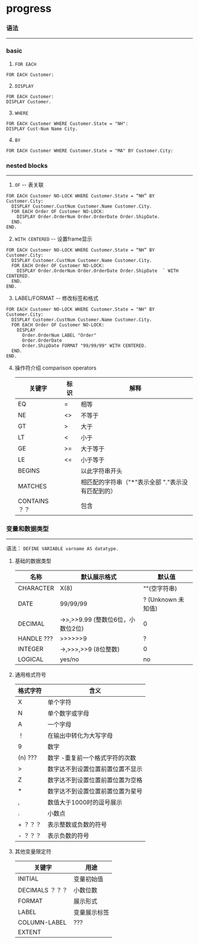 # progress

### 语法
---------------------
### basic 
1. `FOR EACH`
  ``` 
  FOR EACH Customer:
  ```
2. `DISPLAY`
```
FOR EACH Customer:
DISPLAY Customer.
```
3. `WHERE`
```
FOR EACH Customer WHERE Customer.State = "NH":
DISPLAY Cust-Num Name City.
```
4. `BY`
```
FOR EACH Customer WHERE Customer.State = "MA" BY Customer.City:
```

### nested blocks
---------------------
1. `OF`  -- 表关联
```
FOR EACH Customer NO-LOCK WHERE Customer.State = “NH” BY  Customer.City:
  DISPLAY Customer.CustNum Customer.Name Customer.City.
  FOR EACH Order OF Customer NO-LOCK:
    DISPLAY Order.OrderNum Order.OrderDate Order.ShipDate.
  END.
END.
```
2. `WITH CENTERED` -- 设置frame显示

```
FOR EACH Customer NO-LOCK WHERE Customer.State = “NH” BY  Customer.City:
  DISPLAY Customer.CustNum Customer.Name Customer.City.
  FOR EACH Order OF Customer NO-LOCK:
    DISPLAY Order.OrderNum Order.OrderDate Order.ShipDate  ` WITH CENTERED.
  END.
END.
```
3. LABEL/FORMAT   -- 修改标签和格式
```
FOR EACH Customer NO-LOCK WHERE Customer.State = "NH" BY Customer.City:
  DISPLAY Customer.CustNum Customer.Name Customer.City.
  FOR EACH Order OF Customer NO-LOCK:
    DISPLAY
      Order.OrderNum LABEL "Order" 
      Order.OrderDate
      Order.ShipDate FORMAT "99/99/99" WITH CENTERED.
  END.
END.
```
4. 操作符介绍 comparison operators

    |  关键字  |  标识  |  解释  |
    | ----- | ----| ----|
    | EQ | = | 相等|
    |NE | <> | 不等于 |
    | GT | > | 大于 |
    | LT | < | 小于 |
    |GE | >= | 大于等于 | 
    |LE | <=  | 小于等于 | 
    | BEGINS | | 以此字符串开头|
    | MATCHES | | 相匹配的字符串（"*"表示全部 "."表示没有匹配到的）
    | CONTAINS ？？ | | 包含 | 


### 变量和数据类型
--------------
语法： `DEFINE VARIABLE varname AS datatype.`
1. 基础的数据类型

    |  名称  |  默认展示格式  |  默认值  |
    | ----| -- |-- |
    | CHARACTER | X(8) |  ""(空字符串) | 
    | DATE | 99/99/99 |  ? (Unknown 未知值) | 
    | DECIMAL | ->>,>>9.99 (整数位6位，小数位2位) | 0 |
    | HANDLE ??? | >>>>>>9 | ? | 
    | INTEGER | ->,>>>,>>9 (8位整数) | 0 |
    |LOGICAL| yes/no | no

2. 通用格式符号

    |  格式字符  |  含义  |
    | ----| -- |
    | X | 单个字符 |
    | N | 单个数字或字母 | 
    | A | 一个字母 | 
    | ！|在输出中转化为大写字母 |
    | 9 | 数字 | 
    | (n) ??? | 数字 -重复前一个格式字符的次数 | 
    | > | 数字达不到设置位置前置位置不显示 |
    | Z | 数字达不到设置位置前置位置为空格 |
    | * | 数字达不到设置位置前置位置为星号 |
    | , | 数值大于1000时的逗号展示 |
    | . | 小数点 | 
    | + ？？？ | 表示整数或负数的符号 | 
    | - ？？？| 表示负数的符号 | 

3. 其他变量限定符

    | 关键字 |  用途 |
    | --- | --- |
    | INITIAL | 变量初始值 |
    |  DECIMALS ？？？ | 小数位数 | 
    | FORMAT | 展示形式 | 
    | LABEL | 变量展示标签 | 
    | COLUMN-LABEL | ??? |
    | EXTENT| |

